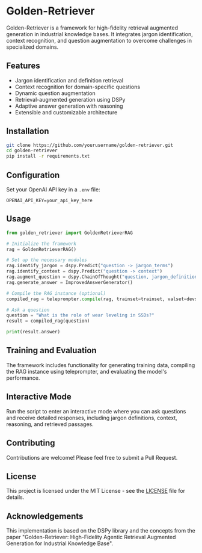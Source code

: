 # Golden-Retriever

Golden-Retriever is a framework for high-fidelity retrieval augmented generation in industrial knowledge bases. It integrates jargon identification, context recognition, and question augmentation to overcome challenges in specialized domains.

## Features

- Jargon identification and definition retrieval
- Context recognition for domain-specific questions
- Dynamic question augmentation
- Retrieval-augmented generation using DSPy
- Adaptive answer generation with reasoning
- Extensible and customizable architecture

## Installation

```bash
git clone https://github.com/yourusername/golden-retriever.git
cd golden-retriever
pip install -r requirements.txt
```

## Configuration

Set your OpenAI API key in a `.env` file:

```
OPENAI_API_KEY=your_api_key_here
```

## Usage

```python
from golden_retriever import GoldenRetrieverRAG

# Initialize the framework
rag = GoldenRetrieverRAG()

# Set up the necessary modules
rag.identify_jargon = dspy.Predict("question -> jargon_terms")
rag.identify_context = dspy.Predict("question -> context")
rag.augment_question = dspy.ChainOfThought("question, jargon_definitions, context -> augmented_question")
rag.generate_answer = ImprovedAnswerGenerator()

# Compile the RAG instance (optional)
compiled_rag = teleprompter.compile(rag, trainset=trainset, valset=devset)

# Ask a question
question = "What is the role of wear leveling in SSDs?"
result = compiled_rag(question)

print(result.answer)
```

## Training and Evaluation

The framework includes functionality for generating training data, compiling the RAG instance using teleprompter, and evaluating the model's performance.

## Interactive Mode

Run the script to enter an interactive mode where you can ask questions and receive detailed responses, including jargon definitions, context, reasoning, and retrieved passages.

## Contributing

Contributions are welcome! Please feel free to submit a Pull Request.

## License

This project is licensed under the MIT License - see the [LICENSE](LICENSE) file for details.

## Acknowledgements

This implementation is based on the DSPy library and the concepts from the paper "Golden-Retriever: High-Fidelity Agentic Retrieval Augmented Generation for Industrial Knowledge Base".
